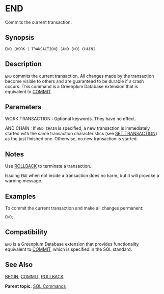 # END

Commits the current transaction.

## Synopsis

``` {#sql_command_synopsis}
END [WORK | TRANSACTION] [AND [NO] CHAIN]
```

## Description

`END` commits the current transaction. All changes made by the transaction become visible to others and are guaranteed to be durable if a crash occurs. This command is a Greenplum Database extension that is equivalent to [COMMIT](COMMIT.html).

## Parameters

WORK
TRANSACTION
:   Optional keywords. They have no effect.

AND CHAIN
:   If `AND CHAIN` is specified, a new transaction is immediately started with the same transaction characteristics (see [SET TRANSACTION](SET_TRANSACTION.html)) as the just finished one. Otherwise, no new transaction is started.

## Notes

Use [ROLLBACK](ROLLBACK.html) to terminate a transaction.

Issuing `END` when not inside a transaction does no harm, but it will provoke a warning message.

## Examples

To commit the current transaction and make all changes permanent:

```
END;
```

## Compatibility

`END` is a Greenplum Database extension that provides functionality equivalent to [COMMIT](COMMIT.html), which is specified in the SQL standard.

## See Also

[BEGIN](BEGIN.html), [COMMIT](COMMIT.html), [ROLLBACK](ROLLBACK.html)

**Parent topic:** [SQL Commands](../sql_commands/sql_ref.html)

